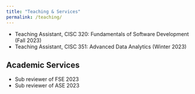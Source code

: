 ```yaml
---
title: "Teaching & Services"
permalink: /teaching/
---
```


<ul>
	<li>
		Teaching Assistant, CISC 320: Fundamentals of Software Development (Fall 2023)
	</li>
	<li>
		Teaching Assistant, CISC 351: Advanced Data Analytics (Winter 2023)
	</li>
</ul>

## Academic Services

<ul>
          <li> Sub reviewer of FSE 2023</li>
		  <li> Sub reviewer of ASE 2023</li>

</ul>
